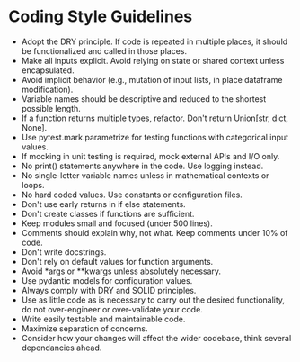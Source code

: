 # Coding Style Guidelines

- Adopt the DRY principle. If code is repeated in multiple places, it should be functionalized and called in those places.
- Make all inputs explicit. Avoid relying on state or shared context unless encapsulated.
- Avoid implicit behavior (e.g., mutation of input lists, in place dataframe modification).
- Variable names should be descriptive and reduced to the shortest possible length.
- If a function returns multiple types, refactor. Don't return Union[str, dict, None].
- Use pytest.mark.parametrize for testing functions with categorical input values.
- If mocking in unit testing is required, mock external APIs and I/O only.
- No print() statements anywhere in the code. Use logging instead.
- No single-letter variable names unless in mathematical contexts or loops.
- No hard coded values. Use constants or configuration files.
- Don't use early returns in if else statements.
- Don't create classes if functions are sufficient.
- Keep modules small and focused (under 500 lines).
- Comments should explain why, not what. Keep comments under 10% of code.
- Don't write docstrings.
- Don't rely on default values for function arguments.
- Avoid *args or **kwargs unless absolutely necessary.
- Use pydantic models for configuration values.
- Always comply with DRY and SOLID principles.
- Use as little code as is necessary to carry out the desired functionality, do not over-engineer or over-validate your code.
- Write easily testable and maintainable code.
- Maximize separation of concerns.
- Consider how your changes will affect the wider codebase, think several dependancies ahead.
